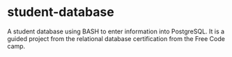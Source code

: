 # student-database
A student database using BASH to enter information into PostgreSQL.
It is a guided project from the relational database certification from the Free Code camp.

